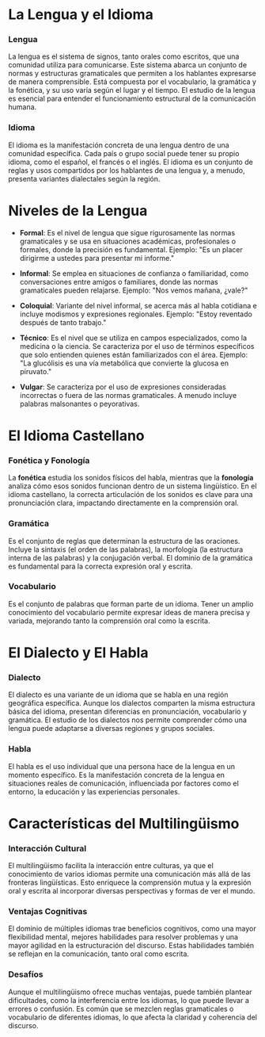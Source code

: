 # **La Lengua y el Idioma**

### Lengua
La lengua es el sistema de signos, tanto orales como escritos, que una comunidad utiliza para comunicarse. Este sistema abarca un conjunto de normas y estructuras gramaticales que permiten a los hablantes expresarse de manera comprensible. Está compuesta por el vocabulario, la gramática y la fonética, y su uso varía según el lugar y el tiempo. El estudio de la lengua es esencial para entender el funcionamiento estructural de la comunicación humana.

### Idioma
El idioma es la manifestación concreta de una lengua dentro de una comunidad específica. Cada país o grupo social puede tener su propio idioma, como el español, el francés o el inglés. El idioma es un conjunto de reglas y usos compartidos por los hablantes de una lengua y, a menudo, presenta variantes dialectales según la región.

# **Niveles de la Lengua**

- **Formal**: Es el nivel de lengua que sigue rigurosamente las normas gramaticales y se usa en situaciones académicas, profesionales o formales, donde la precisión es fundamental. Ejemplo: "Es un placer dirigirme a ustedes para presentar mi informe."
  
- **Informal**: Se emplea en situaciones de confianza o familiaridad, como conversaciones entre amigos o familiares, donde las normas gramaticales pueden relajarse. Ejemplo: "Nos vemos mañana, ¿vale?"

- **Coloquial**: Variante del nivel informal, se acerca más al habla cotidiana e incluye modismos y expresiones regionales. Ejemplo: "Estoy reventado después de tanto trabajo."

- **Técnico**: Es el nivel que se utiliza en campos especializados, como la medicina o la ciencia. Se caracteriza por el uso de términos específicos que solo entienden quienes están familiarizados con el área. Ejemplo: "La glucólisis es una vía metabólica que convierte la glucosa en piruvato."

- **Vulgar**: Se caracteriza por el uso de expresiones consideradas incorrectas o fuera de las normas gramaticales. A menudo incluye palabras malsonantes o peyorativas.

# **El Idioma Castellano**

### Fonética y Fonología
La **fonética** estudia los sonidos físicos del habla, mientras que la **fonología** analiza cómo esos sonidos funcionan dentro de un sistema lingüístico. En el idioma castellano, la correcta articulación de los sonidos es clave para una pronunciación clara, impactando directamente en la comprensión oral.

### Gramática
Es el conjunto de reglas que determinan la estructura de las oraciones. Incluye la sintaxis (el orden de las palabras), la morfología (la estructura interna de las palabras) y la conjugación verbal. El dominio de la gramática es fundamental para la correcta expresión oral y escrita.

### Vocabulario
Es el conjunto de palabras que forman parte de un idioma. Tener un amplio conocimiento del vocabulario permite expresar ideas de manera precisa y variada, mejorando tanto la comprensión oral como la escrita.

# **El Dialecto y El Habla**

### Dialecto
El dialecto es una variante de un idioma que se habla en una región geográfica específica. Aunque los dialectos comparten la misma estructura básica del idioma, presentan diferencias en pronunciación, vocabulario y gramática. El estudio de los dialectos nos permite comprender cómo una lengua puede adaptarse a diversas regiones y grupos sociales.

### Habla
El habla es el uso individual que una persona hace de la lengua en un momento específico. Es la manifestación concreta de la lengua en situaciones reales de comunicación, influenciada por factores como el entorno, la educación y las experiencias personales.

# **Características del Multilingüismo**

### Interacción Cultural
El multilingüismo facilita la interacción entre culturas, ya que el conocimiento de varios idiomas permite una comunicación más allá de las fronteras lingüísticas. Esto enriquece la comprensión mutua y la expresión oral y escrita al incorporar diversas perspectivas y formas de ver el mundo.

### Ventajas Cognitivas
El dominio de múltiples idiomas trae beneficios cognitivos, como una mayor flexibilidad mental, mejores habilidades para resolver problemas y una mayor agilidad en la estructuración del discurso. Estas habilidades también se reflejan en la comunicación, tanto oral como escrita.

### Desafíos
Aunque el multilingüismo ofrece muchas ventajas, puede también plantear dificultades, como la interferencia entre los idiomas, lo que puede llevar a errores o confusión. Es común que se mezclen reglas gramaticales o vocabulario de diferentes idiomas, lo que afecta la claridad y coherencia del discurso.